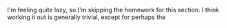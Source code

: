 I'm feeling quite lazy, so I'm skipping the homework for this section. I think working it out is generally trivial, except for perhaps the
